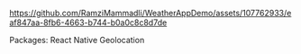 https://github.com/RamziMammadli/WeatherAppDemo/assets/107762933/eaf847aa-8fb6-4663-b744-b0a0c8c8d7de


Packages: 
React Native Geolocation
